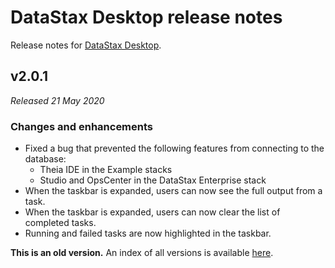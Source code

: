 # DataStax Desktop release notes
Release notes for [DataStax Desktop](https://downloads.datastax.com/#desktop).

## v2.0.1
*Released 21 May 2020*

### Changes and enhancements

* Fixed a bug that prevented the following features from connecting to the database:
    * Theia IDE in the Example stacks
    * Studio and OpsCenter in the DataStax Enterprise stack
* When the taskbar is expanded, users can now see the full output from a task.
* When the taskbar is expanded, users can now clear the list of completed tasks.
* Running and failed tasks are now highlighted in the taskbar.

**This is an old version.** An index of all versions is available [here](https://github.com/datastax/release-notes/blob/master/DataStax_Desktop/DataStax_Desktop.md).
